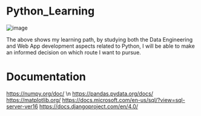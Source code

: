 # Python_Learning


![image](https://user-images.githubusercontent.com/96955143/174412888-81e737c9-4e37-4620-9087-d050786c0ddd.png)

The above shows my learning path, by studying both the Data Engineering and Web App development aspects related to Python, I will be able to make an informed decision on which route I want to pursue. 

# Documentation

https://numpy.org/doc/ \n
https://pandas.pydata.org/docs/
https://matplotlib.org/
https://docs.microsoft.com/en-us/sql/?view=sql-server-ver16
https://docs.djangoproject.com/en/4.0/
